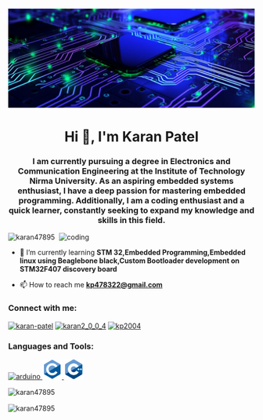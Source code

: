 ![logo](https://github.com/Karan47895/Karan-Patel/blob/main/Git%20Banner.png)
<h1 align="center">Hi 👋, I'm Karan Patel</h1>
<h3 align="center">I am currently pursuing a degree in Electronics and Communication Engineering at the Institute of Technology Nirma University. As an aspiring embedded systems enthusiast, I have a deep passion for mastering embedded programming. Additionally, I am a coding enthusiast and a quick learner, constantly seeking to expand my knowledge and skills in this field.</h3>

<img align="right" alt="coding" width="400" src="https://user-images.githubusercontent.com/55389276/140866485-8fb1c876-9a8f-4d6a-98dc-08c4981eaf70.gif">

<p align="left"> <img src="https://komarev.com/ghpvc/?username=karan47895&label=Profile%20views&color=0e75b6&style=flat" alt="karan47895" /> </p>

- 🌱 I’m currently learning **STM 32,Embedded Programming,Embedded linux using Beaglebone black,Custom Bootloader development on STM32F407 discovery board**
   
- 📫 How to reach me **kp478322@gmail.com**

<h3 align="left">Connect with me:</h3>
<p align="left">
<a href="https://www.linkedin.com/in/karan-patel-94850524b/" target="blank"><img align="center" src="https://raw.githubusercontent.com/rahuldkjain/github-profile-readme-generator/master/src/images/icons/Social/linked-in-alt.svg" alt="karan-patel" height="30" width="40" /></a>
<a href="https://instagram.com/karan2_0_0_4" target="blank"><img align="center" src="https://raw.githubusercontent.com/rahuldkjain/github-profile-readme-generator/master/src/images/icons/Social/instagram.svg" alt="karan2_0_0_4" height="30" width="40" /></a>
<a href="https://codeforces.com/profile/kp2004" target="blank"><img align="center" src="https://raw.githubusercontent.com/rahuldkjain/github-profile-readme-generator/master/src/images/icons/Social/codeforces.svg" alt="kp2004" height="30" width="40" /></a>
</p>

<h3 align="left">Languages and Tools:</h3>
<p align="left"> <a href="https://www.arduino.cc/" target="_blank" rel="noreferrer"> <img src="https://cdn.worldvectorlogo.com/logos/arduino-1.svg" alt="arduino" width="40" height="40"/> </a> <a href="https://www.cprogramming.com/" target="_blank" rel="noreferrer"> <img src="https://raw.githubusercontent.com/devicons/devicon/master/icons/c/c-original.svg" alt="c" width="40" height="40"/> </a> <a href="https://www.w3schools.com/cpp/" target="_blank" rel="noreferrer"> <img src="https://raw.githubusercontent.com/devicons/devicon/master/icons/cplusplus/cplusplus-original.svg" alt="cplusplus" width="40" height="40"/> </a> </p>

<p><img align="center" src="https://github-readme-stats.vercel.app/api/top-langs?username=karan47895&show_icons=true&locale=en&layout=compact" alt="karan47895" /></p>

<p><img align="center" src="https://github-readme-streak-stats.herokuapp.com/?user=karan47895&" alt="karan47895" /></p>
